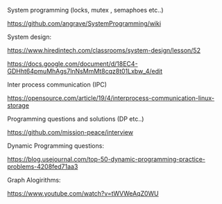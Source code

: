 System programming (locks, mutex , semaphoes etc..)

https://github.com/angrave/SystemProgramming/wiki

System design:

https://www.hiredintech.com/classrooms/system-design/lesson/52

https://docs.google.com/document/d/18EC4-GDHht64pmuMhAgs7lnNsMmMt8cqz8t01Lxbw_4/edit


Inter process communication (IPC)


https://opensource.com/article/19/4/interprocess-communication-linux-storage


Programming questions and solutions (DP etc..)

https://github.com/mission-peace/interview


Dynamic Programming questions:

https://blog.usejournal.com/top-50-dynamic-programming-practice-problems-4208fed71aa3

Graph Alogirithms:

https://www.youtube.com/watch?v=tWVWeAqZ0WU
